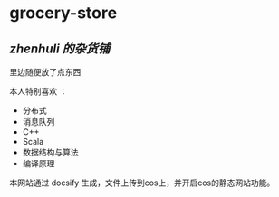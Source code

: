 # grocery-store


## *zhenhuli 的杂货铺*

里边随便放了点东西

本人特别喜欢 ：
- 分布式
- 消息队列
- C++ 
- Scala
- 数据结构与算法 
- 编译原理



本网站通过 docsify 生成，文件上传到cos上，并开启cos的静态网站功能。

